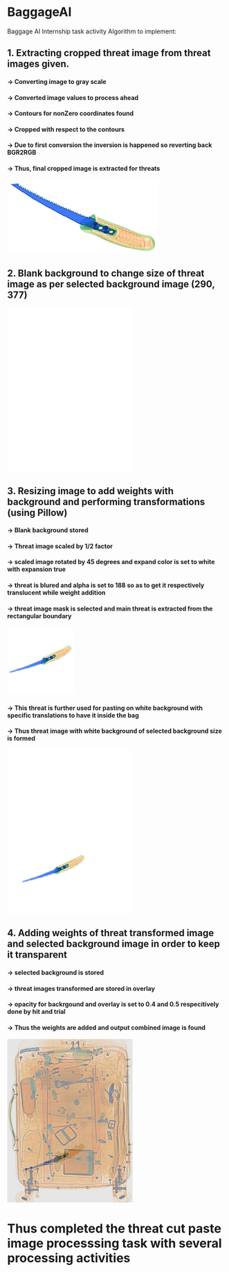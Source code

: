 # BaggageAI
Baggage AI Internship task activity
Algorithm to implement:
## 1. Extracting cropped threat image from threat images given.
#### -> Converting image to gray scale
#### -> Converted image values to process ahead
#### -> Contours for nonZero coordinates found
#### -> Cropped with respect to the contours
#### -> Due to first conversion the inversion is happened so reverting back BGR2RGB
#### -> Thus, final cropped image is extracted for threats
![](threat.png)

## 2. Blank background to change size of threat image as per selected background image (290, 377)
![](backgroundx.jpg)

## 3. Resizing image to add weights with background and performing transformations (using Pillow)
#### -> Blank background stored
#### -> Threat image scaled by 1/2 factor
#### -> scaled image rotated by 45 degrees and expand color is set to white with expansion true
#### -> threat is blured and alpha is set to 188 so as to get it respectively translucent while weight addition
#### -> threat image mask is selected and main threat is extracted from the rectangular boundary
![](BAGGAGE_20170524_075554_80428_B_threat.png)
#### -> This threat is further used for pasting on white background with specific translations to have it inside the bag
#### -> Thus threat image with white background of selected background size is formed
![](BAGGAGE_20170524_075554_80428_B.png)

## 4. Adding weights of threat transformed image and selected background image in order to keep it transparent
#### -> selected background is stored
#### -> threat images transformed are stored in overlay
#### -> opacity for backrgound and overlay is set to 0.4 and 0.5 respecitively done by hit and trial
#### -> Thus the weights are added and output combined image is found
![](BAGGAGE_20170524_075554_80428_Bout.png)

# Thus completed the threat cut paste image processsing task with several processing activities
